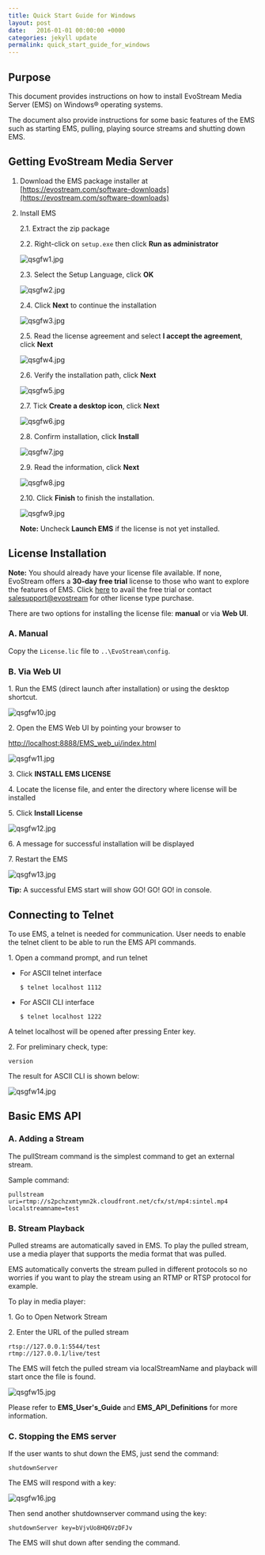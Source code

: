 ```yaml
---
title: Quick Start Guide for Windows
layout: post
date:   2016-01-01 00:00:00 +0000
categories: jekyll update
permalink: quick_start_guide_for_windows
---
```


## Purpose

This document provides instructions on how to install EvoStream Media Server (EMS) on Windows® operating systems.

The document also provide instructions for some basic features of the EMS such as starting EMS, pulling, playing source streams and shutting down EMS.





## Getting EvoStream Media Server

1. Download the EMS package installer at [https://evostream.com/software-downloads](https://evostream.com/software-downloads)
   
2. Install EMS 
   
   2.1. Extract the zip package
   
   2.2. Right-click on `setup.exe` then click **Run as administrator**
   
   ![qsgfw1.jpg]({{site.baseurl}}/assets/qsgfw1.jpg)
   
   2.3. Select the Setup Language, click **OK**
   
   ![qsgfw2.jpg]({{site.baseurl}}/assets/qsgfw2.jpg)
   
   2.4. Click **Next** to continue the installation
   
   ![qsgfw3.jpg]({{site.baseurl}}/assets/qsgfw3.jpg)
   
   2.5. Read the license agreement and select **I accept the agreement**, click **Next**
   
   ![qsgfw4.jpg]({{site.baseurl}}/assets/qsgfw4.jpg)
   
   2.6. Verify the installation path, click **Next**
   
   ![qsgfw5.jpg]({{site.baseurl}}/assets/qsgfw5.jpg)
   
   2.7. Tick **Create a desktop icon**, click **Next**
   
   ![qsgfw6.jpg]({{site.baseurl}}/assets/qsgfw6.jpg)
   
   2.8. Confirm installation, click **Install**
   
   ![qsgfw7.jpg]({{site.baseurl}}/assets/qsgfw7.jpg)
   
   2.9. Read the information, click **Next**
   
   ![qsgfw8.jpg]({{site.baseurl}}/assets/qsgfw8.jpg)
   
   2.10. Click **Finish** to finish the installation.  
   
   ![qsgfw9.jpg]({{site.baseurl}}/assets/qsgfw9.jpg)
   
   **Note:** Uncheck **Launch EMS** if the license is not yet installed.





## License Installation
**Note:** You should already have your license file available. If none, EvoStream offers a **30-day free trial** license to those who want to explore the features of EMS. Click [here](https://evostream.com/free-trial/) to avail the free trial or contact [salesupport@evostream](mailto:salessupport@evostream.com) for other license type purchase.

There are two options for installing the license file: **manual** or via **Web UI**.

### A.	Manual

Copy the `License.lic` file to `..\EvoStream\config`.



### B.	Via Web UI

1\. Run the EMS (direct launch after installation) or using the desktop shortcut.

  ![qsgfw10.jpg]({{site.baseurl}}/assets/qsgfw10.jpg)

2\. Open the EMS Web UI by pointing your browser to

[http://localhost:8888/EMS_web_ui/index.html](http://localhost:8888/EMS_web_ui/index.html)

   ![qsgfw11.jpg]({{site.baseurl}}/assets/qsgfw11.jpg)

3\. Click **INSTALL EMS LICENSE**

4\. Locate the license file, and enter the directory where license will be installed

5\. Click **Install License**

   ![qsgfw12.jpg]({{site.baseurl}}/assets/qsgfw12.jpg)

6\. A message for successful installation will be displayed

7\. Restart the EMS

   ![qsgfw13.jpg]({{site.baseurl}}/assets/qsgfw13.jpg)

**Tip:** A successful EMS start will show GO! GO! GO! in console.





## Connecting to Telnet

To use EMS, a telnet is needed for communication. User needs to enable the telnet client to be able to run the EMS API commands.

1\. Open a command prompt, and run telnet

- For ASCII telnet interface  
  
  ``` 
  $ telnet localhost 1112
  ```
  
- For ASCII CLI interface  
  
  ``` 
  $ telnet localhost 1222
  ```

A telnet localhost will be opened after pressing Enter key.

2\. For preliminary check, type:  

``` 
version
```

The result for ASCII CLI is shown below:

![qsgfw14.jpg]({{site.baseurl}}/assets/qsgfw14.jpg)





## Basic EMS API

### A.	Adding a Stream

The pullStream command is the simplest command to get an external stream.

Sample command:  

``` 
pullstream uri=rtmp://s2pchzxmtymn2k.cloudfront.net/cfx/st/mp4:sintel.mp4 localstreamname=test
```



### B.	Stream Playback

Pulled streams are automatically saved in EMS. To play the pulled stream, use a media player that supports the media format that was pulled.

EMS automatically converts the stream pulled in different protocols so no worries if you want to play the stream using an RTMP or RTSP protocol for example.

To play in media player:

1\. Go to Open Network Stream

2\. Enter the URL of the pulled stream

``` 
rtsp://127.0.0.1:5544/test
rtmp://127.0.0.1/live/test
```

The EMS will fetch the pulled stream via localStreamName and playback will start once the file is found.

![qsgfw15.jpg]({{site.baseurl}}/assets/qsgfw15.jpg)

Please refer to **EMS_User's_Guide** and **EMS_API_Definitions** for more information.



### C.	Stopping the EMS server

If the user wants to shut down the EMS, just send the command:

``` 
shutdownServer
```

The EMS will respond with a key:

![qsgfw16.jpg]({{site.baseurl}}/assets/qsgfw16.jpg)

Then send another shutdownserver command using the key:

``` 
shutdownServer key=bVjvUo8HQ6VzDFJv
```

The EMS will shut down after sending the command.
